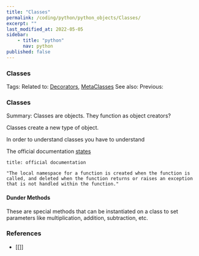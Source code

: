 ```yaml
---
title: "Classes"
permalink: /coding/python/python_objects/Classes/
excerpt: ""
last_modified_at: 2022-05-05
sidebar:
    - title: "python"
      nav: python
published: false
---
```




### Classes
Tags: 
Related to: [Decorators](/coding/python/python_objects/Decorators), [MetaClasses](MetaClasses)
See also: 
Previous:

### Classes
Summary: Classes are objects. They function as object creators?

Classes create a new type of object.

In order to understand classes you have to understand 

The official documentation [states](https://docs.python.org/3/tutorial/classes.html)
```ad-note
title: official documentation

"The local namespace for a function is created when the function is called, and deleted when the function returns or raises an exception that is not handled within the function."

```

#### Dunder Methods

These are special methods that can be instantiated on a class to set parameters like multiplication, addition, subtraction, etc.




### References
- [[]]